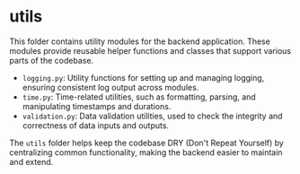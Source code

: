 # utils

This folder contains utility modules for the backend application. These modules provide reusable helper functions and classes that support various parts of the codebase.

- `logging.py`: Utility functions for setting up and managing logging, ensuring consistent log output across modules.
- `time.py`: Time-related utilities, such as formatting, parsing, and manipulating timestamps and durations.
- `validation.py`: Data validation utilities, used to check the integrity and correctness of data inputs and outputs.

The `utils` folder helps keep the codebase DRY (Don't Repeat Yourself) by centralizing common functionality, making the backend easier to maintain and extend.
